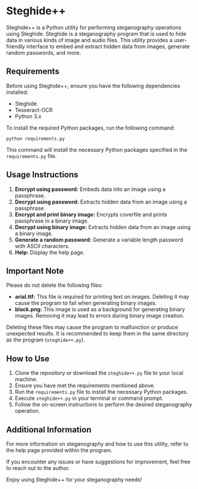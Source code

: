 


# Steghide++

Steghide++ is a Python utility for performing steganography operations using Steghide. Steghide is a steganography program that is used to hide data in various kinds of image and audio files. This utility provides a user-friendly interface to embed and extract hidden data from images, generate random passwords, and more.

## Requirements

Before using Steghide++, ensure you have the following dependencies installed:

- Steghide
- Tesseract-OCR
- Python 3.x

To install the required Python packages, run the following command:

```
python requirements.py
```

This command will install the necessary Python packages specified in the `requirements.py` file.

## Usage Instructions

1. **Encrypt using password:** Embeds data into an image using a passphrase.
2. **Decrypt using password:** Extracts hidden data from an image using a passphrase.
3. **Encrypt and print binary image:** Encrypts coverfile and prints passphrase in a binary image.
4. **Decrypt using binary image:** Extracts hidden data from an image using a binary image.
5. **Generate a random password:** Generate a variable length password with ASCII characters.
6. **Help:** Display the help page.

## Important Note

Please do not delete the following files:

- **arial.ttf:** This file is required for printing text on images. Deleting it may cause the program to fail when generating binary images.
- **black.png:** This image is used as a background for generating binary images. Removing it may lead to errors during binary image creation.

Deleting these files may cause the program to malfunction or produce unexpected results. It is recommended to keep them in the same directory as the program (`steghide++.py`).

## How to Use

1. Clone the repository or download the `steghide++.py` file to your local machine.
2. Ensure you have met the requirements mentioned above.
3. Run the `requirements.py` file to install the necessary Python packages.
4. Execute `steghide++.py` in your terminal or command prompt.
5. Follow the on-screen instructions to perform the desired steganography operation.

## Additional Information

For more information on steganography and how to use this utility, refer to the help page provided within the program.

If you encounter any issues or have suggestions for improvement, feel free to reach out to the author.

Enjoy using Steghide++ for your steganography needs!




